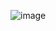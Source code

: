 ![image](https://user-images.githubusercontent.com/32282846/151052880-8bbacf32-abb6-4d0c-9f8a-7481e632e612.png)
